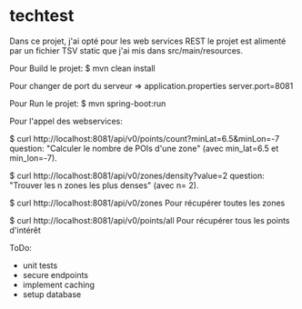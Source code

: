 # techtest

Dans ce projet, j'ai opté pour les web services REST 
le projet est alimenté par un fichier TSV static que j'ai mis dans src/main/resources.

Pour Build le projet:
   $ mvn clean install

Pour changer de port du serveur => application.properties
	server.port=8081

Pour Run le projet:
   $ mvn spring-boot:run
    
Pour l'appel des webservices: 

$ curl http://localhost:8081/api/v0/points/count?minLat=6.5&minLon=-7
    question: "Calculer le nombre de POIs d'une zone" (avec min_lat=6.5 et min_lon=-7).

$ curl http://localhost:8081/api/v0/zones/density?value=2
    question: "Trouver les n zones les plus denses" (avec n= 2).

$ curl http://localhost:8081/api/v0/zones
    Pour récupérer toutes les zones

$ curl http://localhost:8081/api/v0/points/all
    Pour récupérer tous les points d'intérêt

ToDo:

- unit tests
- secure endpoints
- implement caching
- setup database  


